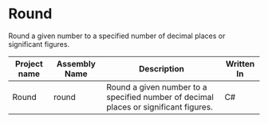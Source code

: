 # Round
Round a given number to a specified number of decimal places or significant figures.

| Project name | Assembly Name | Description | Written  In |
|-|-|-|-|
| Round | round | Round a given number to a specified number of decimal places or significant figures. | C# |
